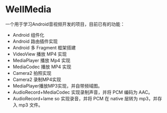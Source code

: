 # WellMedia
一个用于学习Android音视频开发的项目，目前已有的功能：

- Android 组件化
- Android 路由插件实现
- Android 多 Fragment 框架搭建
- VideoView 播放 MP4 实现
- MediaPlayer 播放 Mp4 实现
- MediaCodec 播放 MP4 实现
- Camera2 拍照实现
- Camera2 录制MP4实现
- MediaPlayer播放MP3实现，并自带频域图。
- AudioRecord+MediaCodec 实现录制声音，并将 PCM 编码为 AAC。
- AudioRecord+lame so 实现录音，并将 PCM 在 native 层转为 mp3，并存入 mp3 文件。
